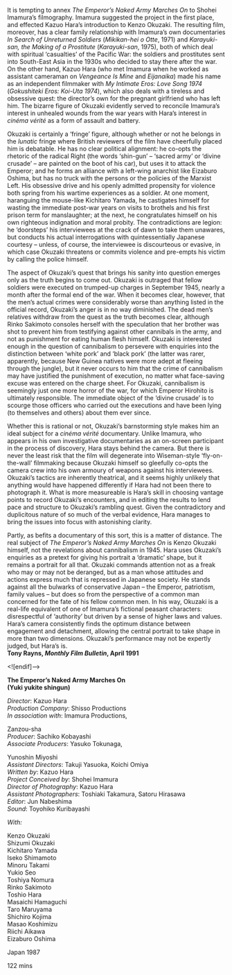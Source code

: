 
It is tempting to annex _The Emperor’s Naked Army Marches On_ to Shohei Imamura’s filmography. Imamura suggested the project in the first place, and effected Kazuo Hara’s introduction to Kenzo Okuzaki. The resulting film, moreover, has a clear family relationship with Imamura’s own documentaries  _In Search of Unreturned Soldiers_ (_Mikikan-hei o Otte_, 1971) and _Karayuki-san, the Making of a Prostitute_ (_Karayuki-san_, 1975), both of which deal with spiritual ‘casualties’ of the Pacific War: the soldiers and prostitutes sent into South-East Asia in the 1930s who decided to stay there after the war. On the other hand, Kazuo Hara (who met Imamura when he worked as assistant cameraman on _Vengeance Is Mine_ and _Eijanaika_) made his name as an independent filmmaker with _My Intimate Eros: Love Song 1974_ (_Gokushiteki Eros: Koi-Uta 1974_), which also deals with a tireless and obsessive quest: the director’s own for the pregnant girlfriend who has left him. The bizarre figure of Okuzaki evidently served to reconcile Imamura’s interest in unhealed wounds from the war years with Hara’s interest in _cinéma vérité_ as a form of assault and battery.

Okuzaki is certainly a ‘fringe’ figure, although whether or not he belongs in the _lunatic_ fringe where British reviewers of the film have cheerfully placed him is debatable. He has no clear political alignment: he co-opts the rhetoric of the radical Right (the words ‘shin-gun’ – ‘sacred army’ or ‘divine crusade’ – are painted on the boot of his car), but uses it to attack the Emperor; and he forms an alliance with a left-wing anarchist like Eizaburo Oshima, but has no truck with the persons or the policies of the Marxist Left. His obsessive drive and his openly admitted propensity for violence both spring from his wartime experiences as a soldier. At one moment, haranguing the mouse-like Kichitaro Yamada, he castigates himself for wasting the immediate post-war years on visits to brothels and his first prison term for manslaughter; at the next, he congratulates himself on his own righteous indignation and moral probity. The contradictions are legion: he ‘doorsteps’ his interviewees at the crack of dawn to take them unawares, but conducts his actual interrogations with quintessentially Japanese courtesy – unless, of course, the interviewee is discourteous or evasive, in which case Okuzaki threatens or commits violence and pre-empts his victim by calling the police himself.

The aspect of Okuzaki’s quest that brings his sanity into question emerges only as the truth begins to come out. Okuzaki is outraged that fellow soldiers were executed on trumped-up charges in September 1945, nearly a month after the formal end of the war. When it becomes clear, however, that the men’s actual crimes were considerably worse than anything listed in the official record, Okuzaki’s anger is in no way diminished. The dead men’s relatives withdraw from the quest as the truth becomes clear, although Rinko Sakimoto consoles herself with the speculation that her brother was shot to prevent him from testifying against other cannibals in the army, and not as punishment for eating human flesh himself. Okuzaki is interested enough in the question of cannibalism to persevere with enquiries into the distinction between ‘white pork’ and ‘black pork’ (the latter was rarer, apparently, because New Guinea natives were more adept at fleeing through the jungle), but it never occurs to him that the crime of cannibalism may have justified the punishment of execution, no matter what face-saving excuse was entered on the charge sheet. For Okuzaki, cannibalism is seemingly just one more horror of the war, for which Emperor Hirohito is ultimately responsible. The immediate object of the ‘divine crusade’ is to scourge those officers who carried out the executions and have been lying (to themselves and others) about them ever since.

Whether this is rational or not, Okuzaki’s barnstorming style makes him an ideal subject for a _cinéma vérité_ documentary. Unlike Imamura, who appears in his own investigative documentaries as an on-screen participant in the process of discovery, Hara stays behind the camera. But there is never the least risk that the film will degenerate into Wiseman-style ‘fly-on-the-wall’ filmmaking because Okuzaki himself so gleefully co-opts the camera crew into his own armoury of weapons against his interviewees. Okuzaki’s tactics are inherently theatrical, and it seems highly unlikely that anything would have happened differently if Hara had not been there to photograph it. What is more measureable is Hara’s skill in choosing vantage points to record Okuzaki’s encounters, and in editing the results to lend pace and structure to Okuzaki’s rambling quest. Given the contradictory and duplicitous nature of so much of the verbal evidence, Hara manages to bring the issues into focus with astonishing clarity.

Partly, as befits a documentary of this sort, this is a matter of distance. The real subject of _The Emperor’s Naked Army Marches On_ is Kenzo Okuzaki himself, not the revelations about cannibalism in 1945. Hara uses Okuzaki’s enquiries as a pretext for giving his portrait a ‘dramatic’ shape, but it remains a portrait for all that. Okuzaki commands attention not as a freak who may or may not be deranged, but as a man whose attitudes and actions express much that is repressed in Japanese society. He stands against all the bulwarks of conservative Japan – the Emperor, patriotism, family values – but does so from the perspective of a common man concerned for the fate of his fellow common men. In his way, Okuzaki is a real-life equivalent of one of Imamura’s fictional peasant characters: disrespectful of ‘authority’ but driven by a sense of higher laws and values. Hara’s camera consistently finds the optimum distance between engagement and detachment, allowing the central portrait to take shape in more than two dimensions. Okuzaki’s performance may not be expertly judged, but Hara’s is.<br>
**Tony Rayns, _Monthly Film Bulletin_, April 1991**<br>

<![endif]-->

**The Emperor’s Naked Army Marches On  
(Yuki yukite shingun)**

_Director_: Kazuo Hara  
_Production Company_: Shisso Productions  
_In association with_: Imamura Productions,

Zanzou-sha  
_Producer_: Sachiko Kobayashi  
_Associate Producers_: Yasuko Tokunaga,

Yunoshin Miyoshi  
_Assistant Directors_: Takuji Yasuoka, Koichi Omiya  
_Written by_: Kazuo Hara  
_Project Conceived by_: Shohei Imamura  
_Director of Photography_: Kazuo Hara  
_Assistant Photographers_: Toshiaki Takamura, Satoru Hirasawa  
_Editor_: Jun Nabeshima  
_Sound_: Toyohiko Kuribayashi

_With:_

Kenzo Okuzaki  
Shizumi Okuzaki  
Kichitaro Yamada  
Iseko Shimamoto  
Minoru Takami  
Yukio Seo  
Toshiya Nomura  
Rinko Sakimoto  
Toshio Hara  
Masaichi Hamaguchi  
Taro Maruyama  
Shichiro Kojima  
Masao Koshimizu  
Riichi Aikawa  
Eizaburo Oshima

Japan 1987<br>

122 mins
<!--stackedit_data:
eyJoaXN0b3J5IjpbLTEyMjcwOTE0NDhdfQ==
-->
